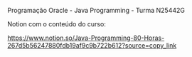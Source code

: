 Programação Oracle - Java Programming - Turma N25442G 

Notion com o conteúdo do curso:

https://www.notion.so/Java-Programming-80-Horas-267d5b56247880fdb19af9c9b722b612?source=copy_link
